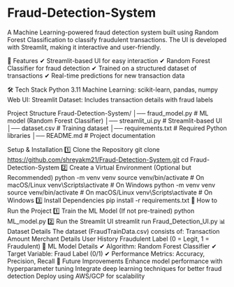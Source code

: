 # Fraud-Detection-System
A Machine Learning-powered fraud detection system built using Random Forest Classification to classify fraudulent transactions. The UI is developed with Streamlit, making it interactive and user-friendly.

📌 Features
✔ Streamlit-based UI for easy interaction
✔ Random Forest Classifier for fraud detection
✔ Trained on a structured dataset of transactions
✔ Real-time predictions for new transaction data

🛠 Tech Stack
Python 3.11
Machine Learning: scikit-learn, pandas, numpy
Web UI: Streamlit
Dataset: Includes transaction details with fraud labels

Project Structure
Fraud-Detection-System/
│── fraud_model.py            # ML model (Random Forest Classifier)
│── streamlit_ui.py           # Streamlit-based UI
│── dataset.csv               # Training dataset
│── requirements.txt          # Required Python libraries
│── README.md                 # Project documentation

Setup & Installation
1️⃣ Clone the Repository
git clone https://github.com/shreyakm21/Fraud-Detection-System.git
cd Fraud-Detection-System
2️⃣ Create a Virtual Environment (Optional but Recommended)
python -m venv venv
source venv/bin/activate  # On macOS/Linux
venv\Scripts\activate     # On Windows
python -m venv venv
source venv/bin/activate  # On macOS/Linux
venv\Scripts\activate     # On Windows
3️⃣ Install Dependencies
pip install -r requirements.txt
🚀 How to Run the Project
1️⃣ Train the ML Model (If not pre-trained)
python ML_model.py
2️⃣ Run the Streamlit UI
streamlit run Fraud_Detection_UI.py
📊 Dataset Details
The dataset (FraudTrainData.csv) consists of:
Transaction Amount
Merchant Details
User History
Fraudulent Label (0 = Legit, 1 = Fraudulent)
🧠 ML Model Details
✔ Algorithm: Random Forest Classifier
✔ Target Variable: Fraud Label (0/1)
✔ Performance Metrics: Accuracy, Precision, Recall
🎯 Future Improvements
Enhance model performance with hyperparameter tuning
Integrate deep learning techniques for better fraud detection
Deploy using AWS/GCP for scalability

